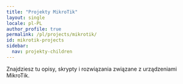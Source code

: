 ```yaml
---
title: "Projekty MikroTik"
layout: single
locale: pl-PL
author_profile: true
permalink: /pl/projects/mikrotik/
id: mikrotik-projects
sidebar:
  nav: projekty-children
---
```


Znajdziesz tu opisy, skrypty i rozwiązania związane z urządzeniami MikroTik.

<!-- Dodaj tutaj kolejne wpisy/projekty -->
